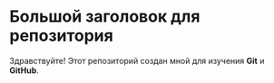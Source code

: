 # Большой заголовок для репозитория
Здравствуйте! Этот репозиторий создан мной
для изучения **Git** и **GitHub**.

